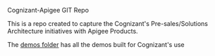 Cognizant-Apigee GIT Repo

This is a repo created to capture the Cognizant's Pre-sales/Solutions Architecture initiatives with Apigee Products. 

The [demos folder](./demos) has all the demos built for Cognizant's use